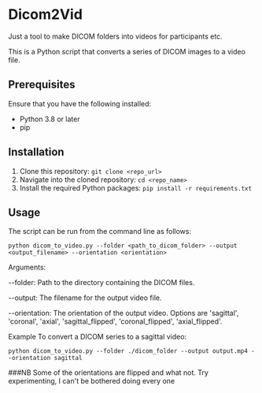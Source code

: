 # Dicom2Vid
Just a tool to make DICOM folders into videos for participants etc.

This is a Python script that converts a series of DICOM images to a video file.

## Prerequisites

Ensure that you have the following installed:

- Python 3.8 or later
- pip

## Installation

1. Clone this repository: `git clone <repo_url>`
2. Navigate into the cloned repository: `cd <repo_name>`
3. Install the required Python packages: `pip install -r requirements.txt`

## Usage

The script can be run from the command line as follows:

```
python dicom_to_video.py --folder <path_to_dicom_folder> --output <output_filename> --orientation <orientation>
```

Arguments:

--folder: Path to the directory containing the DICOM files.

--output: The filename for the output video file.

--orientation: The orientation of the output video. Options are 'sagittal', 'coronal', 'axial', 'sagittal_flipped', 'coronal_flipped', 'axial_flipped'.

Example
To convert a DICOM series to a sagittal video:
```
python dicom_to_video.py --folder ./dicom_folder --output output.mp4 --orientation sagittal
```

###NB
Some of the orientations are flipped and what not. 
Try experimenting, I can't be bothered doing every one
